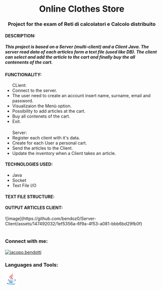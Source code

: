 <h1 align="center">Online Clothes Store</h1>
<h3 align="center">Project for the exam of Reti di calcolatori e Calcolo distribuito</h3>

<h4>DESCRIPTION:</h4>
<h5>This project is based on a Server (multi-client) and a Client Java. 
The server read data of each articles form a text file (used like DB). 
The client can select and add the article to the cart and finally buy the all contenents of the cart.</h5>

<h4>FUNCTIONALITY:</h4>
<ul>
  CLient:
  <li>Connect to the server.</li>
  <li>The user need to create an account insert name, surname, email and password.</li>
  <li>Visualizaion the Menù option.</li>
  <li>Possibility to add articles at the cart.</li>
  <li>Buy all contenets of the cart.</li>
  <li>Exit.</li>
  <h4></h4>
  Server:
  <li>Register each client with it's data.</li>
  <li>Create for each User a personal cart.</li>
  <li>Send the articles to the Client.</li>
  <li>Update the inventory when a Client takes an article.</li>
</ul>

<h4>TECHNOLOGIES USED:</h4>
<ul>
  <li>Java</li>
  <li>Socket</li>
  <li>Text File I/O</li>
</ul>

<h4>TEXT FILE STRUCTURE:</h4>

<h4>OUTPUT ARTICLES CLIENT:</h4>
![image](https://github.com/bendoz0/Server-Client/assets/147492032/1ef5356a-6f9a-4f53-a081-bbb6bd29fb0f)


<h1></h1>
<h3 align="left">Connect with me:</h3>
<p align="left">
<a href="https://instagram.com/jacopo.bendotti" target="blank"><img align="center" src="https://raw.githubusercontent.com/rahuldkjain/github-profile-readme-generator/master/src/images/icons/Social/instagram.svg" alt="jacopo.bendotti" height="30" width="40" /></a>
</p>

<h3 align="left">Languages and Tools:</h3>
<p align="left"> <a href="https://www.java.com" target="_blank" rel="noreferrer"> <img src="https://raw.githubusercontent.com/devicons/devicon/master/icons/java/java-original.svg" alt="java" width="40" height="40"/> </a> </p>
